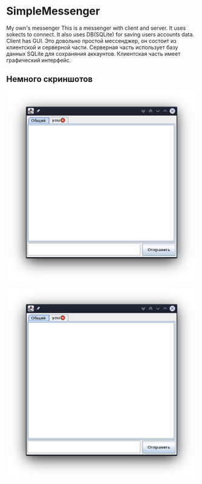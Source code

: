 # SimpleMessenger
My own's messenger
This is a messenger with client and server. It uses sokects to connect. It also uses DB(SQLite) for saving users accounts data.
Client has GUI. 
Это довольно простой мессенджер, он состоит из клиентской и серверной части. Серверная часть использует базу данных SQLite для сохраняния аккаунтов.
Клиентская часть имеет графический интерфейс.
## Немного скриншотов
![Главное окно](screenshots/MainWindow.png)

![Окно входа/логина](screenshots/MainWindow.png "Вкладка входа")
